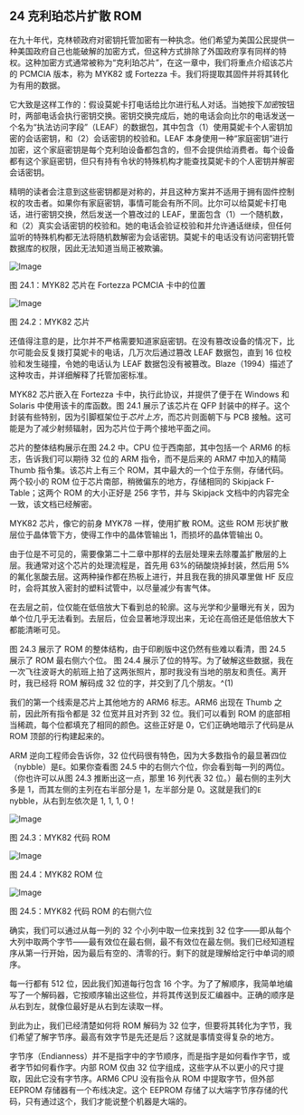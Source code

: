 ## **24  克利珀芯片扩散 ROM**

在九十年代，克林顿政府对密钥托管加密有一种执念。他们希望为美国公民提供一种美国政府自己也能破解的加密方式，但这种方式排除了外国政府享有同样的特权。这种加密方式通常被称为“克利珀芯片”，在这一章中，我们将重点介绍该芯片的 PCMCIA 版本，称为 MYK82 或 Fortezza 卡。我们将提取其固件并将其转化为有用的数据。

它大致是这样工作的：假设莫妮卡打电话给比尔进行私人对话。当她按下*加密*按钮时，两部电话会执行密钥交换。密钥交换完成后，她的电话会向比尔的电话发送一个名为“执法访问字段”（LEAF）的数据包，其中包含（1）使用莫妮卡个人密钥加密的会话密钥，和（2）会话密钥的校验和。LEAF 本身使用一种“家庭密钥”进行加密，这个家庭密钥是每个克利珀设备都包含的，但不会提供给消费者。每个设备都有这个家庭密钥，但只有持有令状的特殊机构才能查找莫妮卡的个人密钥并解密会话密钥。

精明的读者会注意到这些密钥都是对称的，并且这种方案并不适用于拥有固件控制权的攻击者。如果你有家庭密钥，事情可能会有所不同。比尔可以给莫妮卡打电话，进行密钥交换，然后发送一个篡改过的 LEAF，里面包含（1）一个随机数，和（2）真实会话密钥的校验和。她的电话会验证校验和并允许通话继续，但任何监听的特殊机构都无法将随机数解密为会话密钥。莫妮卡的电话没有访问密钥托管数据库的权限，因此无法知道当局正被欺骗。

![Image](img/f0228-01.jpg)

图 24.1：MYK82 芯片在 Fortezza PCMCIA 卡中的位置

![Image](img/f0229-01.jpg)

图 24.2：MYK82 芯片

还值得注意的是，比尔并不严格需要知道家庭密钥。在没有篡改设备的情况下，比尔可能会反复拨打莫妮卡的电话，几万次后通过篡改 LEAF 数据包，直到 16 位校验和发生碰撞，令她的电话认为 LEAF 数据包没有被篡改。Blaze（1994）描述了这种攻击，并详细解释了托管加密标准。

MYK82 芯片嵌入在 Fortezza 卡中，执行此协议，并提供了便于在 Windows 和 Solaris 中使用该卡的库函数。图 24.1 展示了该芯片在 QFP 封装中的样子。这个封装有些特别，因为引脚框架位于*芯片上方*，而芯片则面朝下与 PCB 接触。这可能是为了减少射频辐射，因为芯片位于两个接地平面之间。

芯片的整体结构展示在图 24.2 中。CPU 位于西南部，其中包括一个 ARM6 的标志，告诉我们可以期待 32 位的 ARM 指令，而不是后来的 ARM7 中加入的精简 Thumb 指令集。该芯片上有三个 ROM，其中最大的一个位于东侧，存储代码。两个较小的 ROM 位于芯片南部，稍微偏东的地方，存储相同的 Skipjack F-Table；这两个 ROM 的大小正好是 256 字节，并与 Skipjack 文档中的内容完全一致，该文档已经解密。

MYK82 芯片，像它的前身 MYK78 一样，使用扩散 ROM。这些 ROM 形状扩散层位于晶体管下方，使得工作中的晶体管输出 1，而损坏的晶体管输出 0。

由于位是不可见的，需要像第二十二章中那样的去层处理来去除覆盖扩散层的上层。我通常对这个芯片的处理流程是，首先用 63%的硝酸烧掉封装，然后用 5%的氟化氢酸去层。这两种操作都在热板上进行，并且我在我的排风罩里做 HF 反应时，会将其放入密封的塑料试管中，以尽量减少有害气体。

在去层之前，位仅能在低倍放大下看到总的轮廓。这与光学和少量曝光有关，因为单个位几乎无法看到。去层后，位会显著地浮现出来，无论在高倍还是低倍放大下都能清晰可见。

图 24.3 展示了 ROM 的整体结构，由于印刷版中这仍然有些难以看清，图 24.5 展示了 ROM 最右侧六个位。 图 24.4 展示了位的特写。为了破解这些数据，我在一次飞往波哥大的航班上拍了这两张照片，那时我没有当地的朋友和责任。离开时，我已经将 ROM 解码成 32 位的字，并交到了几个朋友。^(1)

我们的第一个线索是芯片上其他地方的 ARM6 标志。ARM6 出现在 Thumb 之前，因此所有指令都是 32 位宽并且对齐到 32 位。我们可以看到 ROM 的底部相当稀疏，每个位都填充了相同的颜色。这些正好是 0，它们正确地暗示了代码是从 ROM 顶部的行构建起来的。

ARM 逆向工程师会告诉你，32 位代码很有特色，因为大多数指令的最显著四位（nybble）是`E`。如果你查看图 24.5 中的右侧六个位，你会看到每一列的两位。 （你也许可以从图 24.3 推断出这一点，那里 16 列代表 32 位。）最右侧的主列大多是 1，而其左侧的主列在右半部分是 1，左半部分是 0。这就是我们的`E` nybble，从右到左依次是 1, 1, 1, 0！

![Image](img/f0232-01.jpg)

图 24.3：MYK82 代码 ROM

![Image](img/f0232-02.jpg)

图 24.4：MYK82 ROM 位

![Image](img/f0233-01.jpg)

图 24.5：MYK82 代码 ROM 的右侧六位

确实，我们可以通过从每一列的 32 个小列中取一位来找到 32 位字——即从每个大列中取两个字节——最有效位在最右侧，最不有效位在最左侧。我们已经知道程序从第一行开始，因为最后有空的、清零的行。剩下的就是理解给定行中单词的顺序。

每一行都有 512 位，因此我们知道每行包含 16 个字。为了了解顺序，我简单地编写了一个解码器，它按顺序输出这些位，并将其传送到反汇编器中。正确的顺序是从右到左，就像位最好是从右到左读取一样。

到此为止，我们已经清楚如何将 ROM 解码为 32 位字，但要将其转化为字节，我们希望了解字节序。最高有效字节是先还是后？这就是事情变得复杂的地方。

字节序（Endianness）并不是指字中的字节顺序，而是指字是如何看作字节，或者字节如何看作字。内部 ROM 仅由 32 位字组成，这些字从不以更小的尺寸提取，因此它没有字节序。ARM6 CPU 没有指令从 ROM 中提取字节，但外部 EEPROM 存储器有一个布线决定。这个 EEPROM 存储了以大端字节序存储的代码，只有通过这个，我们才能说整个机器是大端的。

